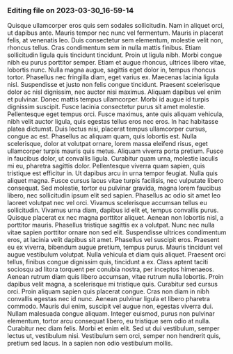 

### Editing file on 2023-03-30_16-59-14

Quisque ullamcorper eros quis sem sodales sollicitudin. Nam in aliquet orci, ut dapibus ante. Mauris tempor nec nunc vel fermentum. Mauris in placerat felis, at venenatis leo. Duis consectetur sem elementum, molestie velit non, rhoncus tellus. Cras condimentum sem in nulla mattis finibus. Etiam sollicitudin ligula quis tincidunt tincidunt. Proin ut ligula nibh. Morbi congue nibh eu purus porttitor semper.
Etiam et augue rhoncus, ultrices libero vitae, lobortis nunc. Nulla magna augue, sagittis eget dolor in, tempus rhoncus tortor. Phasellus nec fringilla diam, eget varius ex. Maecenas lacinia ligula nisl. Suspendisse et justo non felis congue tincidunt. Praesent scelerisque dolor ac nisl dignissim, nec auctor nisi maximus. Aliquam dapibus vel enim et pulvinar. Donec mattis tempus ullamcorper. Morbi id augue id turpis dignissim suscipit. Fusce lacinia consectetur purus sit amet molestie. Pellentesque eget tempus orci. Fusce maximus, ante quis aliquam vehicula, nibh velit auctor ligula, quis egestas tellus eros nec eros.
In hac habitasse platea dictumst. Duis lectus nisi, placerat tempus ullamcorper cursus, congue ac est. Phasellus ac aliquam quam, quis lobortis est. Nulla scelerisque, dolor at volutpat ornare, lorem massa eleifend risus, eget ullamcorper turpis mauris quis metus. Aliquam viverra porta pretium. Fusce in faucibus dolor, ut convallis ligula. Curabitur quam urna, molestie iaculis mi eu, pharetra sagittis dolor. Pellentesque viverra quam sapien, quis tristique est efficitur in. Ut dapibus arcu in urna tempor feugiat. Nulla quis aliquet magna. Fusce cursus lacus vitae turpis facilisis, nec vulputate libero consequat. Sed molestie, tortor eu pulvinar gravida, magna lorem faucibus libero, nec sollicitudin ipsum elit sed sapien. Phasellus ac odio sit amet leo laoreet volutpat nec vel orci. Vivamus scelerisque accumsan tellus eu sollicitudin. Vivamus urna diam, dapibus id elit et, tempus convallis purus.
Quisque placerat ex nec magna porttitor aliquet. Aenean non lobortis nisl, a porttitor mauris. Phasellus tristique sagittis ex a volutpat. Nunc nec nulla vitae sapien porttitor ornare non sed elit. Suspendisse ultrices condimentum eros, at lacinia velit dapibus sit amet. Phasellus vel suscipit eros. Praesent eu ex viverra, bibendum augue pretium, tempus purus. Mauris tincidunt vel augue vestibulum volutpat. Nulla vehicula et diam quis aliquet. Praesent orci tellus, finibus congue dignissim quis, tincidunt a ex. Class aptent taciti sociosqu ad litora torquent per conubia nostra, per inceptos himenaeos. Aenean rutrum diam quis libero accumsan, vitae rutrum nulla lobortis. Proin dapibus velit magna, a scelerisque mi tristique quis. Curabitur sed cursus orci.
Proin aliquam sapien quis placerat congue. Cras non diam in nibh convallis egestas nec id nunc. Aenean pulvinar ligula et libero pharetra commodo. Mauris dui enim, suscipit vel augue non, egestas viverra dui. Nullam malesuada congue aliquam. Integer euismod, purus non pulvinar elementum, tortor arcu consequat libero, eu tristique sem odio at nulla. Curabitur nec diam felis. Morbi et enim elit. Sed ut dui vestibulum, semper lectus ut, vestibulum nisi. Vestibulum sem orci, semper non hendrerit quis, pretium sed lacus. In a sapien non odio vestibulum mollis.


